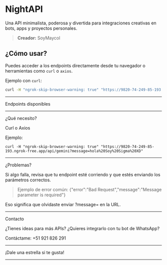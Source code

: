 # NightAPI

Una API minimalista, poderosa y divertida para integraciones creativas en bots, apps y proyectos personales.

> **Creador:** SoyMaycol

## ¿Cómo usar?

Puedes acceder a los endpoints directamente desde tu navegador o herramientas como `curl` o `axios`.

Ejemplo con `curl`:

```bash
curl -H "ngrok-skip-browser-warning: true" "https://9820-74-249-85-193.ngrok-free.app/api/gemini?message=Hola"
```

---

Endpoints disponibles


---

¿Qué necesito?

Curl o Axios

Ejemplo:

```
curl -H "ngrok-skip-browser-warning: true" "https://9820-74-249-85-193.ngrok-free.app/api/gemini?message=hola%20Soy%20Sigma%20XD"
```


---

¿Problemas?

Si algo falla, revisa que tu endpoint esté corriendo y que estés enviando los parámetros correctos.

> Ejemplo de error común: {"error":"Bad Request","message":"Message parameter is required"}



Eso significa que olvidaste enviar ?message= en la URL.


---

Contacto

¿Tienes ideas para más APIs? ¿Quieres integrarlo con tu bot de WhatsApp?

Contáctame:
+51 921 826 291


---

¡Dale una estrella si te gusta!

---

